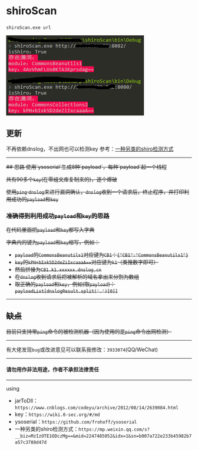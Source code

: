 # shiroScan
`shiroScan.exe url`

![image](https://github.com/XingYun-Cloud/shiroScan/blob/master/shiroScan.png)

## 更新
不再依赖dnslog，不出网也可以检测key
参考：<a href="https://mp.weixin.qq.com/s?__biz=MzIzOTE1ODczMg==&mid=2247485052&idx=1&sn=b007a722e233b45982b7a57c3788d47d">一种另类的shiro检测方式</a>

---
<s>
## 思路
使用`ysoserial`生成8种`payload`，每种`payload`起一个线程

共有90多个`key`(在零组文库复制来的)，逐个爆破

使用`ping` `dnslog`来进行漏洞确认，`dnslog`收到一个请求后，终止程序，并打印利用成功的`payload`和`key`

### 准确得到利用成功`payload`和`key`的思路
在代码里面把`payload`和`key`都写入字典

字典内的键为`payload`和`key`缩写，例如：
 - `payload`的`CommonsBeanutils1`对应键为`CB1`：`{"CB1":"CommonsBeanutils1"}`
 - `key`的`kPH+bIxk5D2deZiIxcaaaA==`对应键为`k1`（类推数字即可）
 - 然后拼接为`CB1.k1.xxxxxx.dnslog.cn`
 - 在`dnslog`收到请求后把被解析的域名拿出来分割为数组
 - 取正确的`payload`和`key`，例如(取`payload`)：`payloadList[dnslogResult.split('.')[0]]`

---
## 缺点
目前只支持带`ping`命令的被检测机器（因为使用的是`ping`命令出网检测）
</s>

---
有大佬发现`bug`或改进意见可以联系我修改：`3933074`(QQ/WeChat)

---
#### 请勿用作非法用途，作者不承担法律责任

---
using 
 - jarToDll：`https://www.cnblogs.com/codeyu/archive/2012/08/14/2639084.html`
 - key：`https://wiki.0-sec.org/#/md`
 - ysoserial：`https://github.com/frohoff/ysoserial`
 - 一种另类的shiro检测方式：`https://mp.weixin.qq.com/s?__biz=MzIzOTE1ODczMg==&mid=2247485052&idx=1&sn=b007a722e233b45982b7a57c3788d47d`
